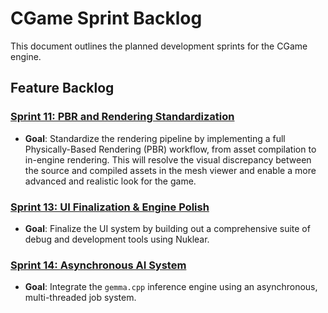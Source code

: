 # CGame Sprint Backlog

This document outlines the planned development sprints for the CGame engine.

## Feature Backlog

### [Sprint 11: PBR and Rendering Standardization](./research/11_pbr_and_rendering_standardization.md)
- **Goal**: Standardize the rendering pipeline by implementing a full Physically-Based Rendering (PBR) workflow, from asset compilation to in-engine rendering. This will resolve the visual discrepancy between the source and compiled assets in the mesh viewer and enable a more advanced and realistic look for the game.

### [Sprint 13: UI Finalization & Engine Polish](./research/13_ui_integration.md)
-   **Goal**: Finalize the UI system by building out a comprehensive suite of debug and development tools using Nuklear.

### [Sprint 14: Asynchronous AI System](./research/14_async_ai.md)
-   **Goal**: Integrate the `gemma.cpp` inference engine using an asynchronous, multi-threaded job system.
